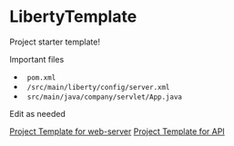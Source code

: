 # LibertyTemplate

Project starter template!

Important files
- ``` pom.xml```
- ``` /src/main/liberty/config/server.xml```
- ``` src/main/java/company/servlet/App.java```

Edit as needed

[Project Template for web-server](https://github.com/Ninhow/LibertyTemplate/tree/e6cee8dfc3441c9752d4f040be53b0299aa4cb0a)
[Project Template for API](https://github.com/Ninhow/LibertyTemplate/tree/9a7bc13bcda007a5583d828c372974205597608c)
